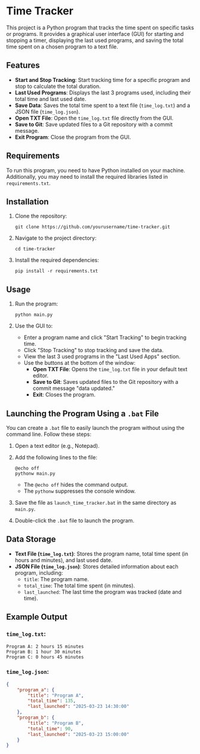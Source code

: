 # Time Tracker

This project is a Python program that tracks the time spent on specific tasks or programs. It provides a graphical user interface (GUI) for starting and stopping a timer, displaying the last used programs, and saving the total time spent on a chosen program to a text file.

## Features

- **Start and Stop Tracking**: Start tracking time for a specific program and stop to calculate the total duration.
- **Last Used Programs**: Displays the last 3 programs used, including their total time and last used date.
- **Save Data**: Saves the total time spent to a text file (`time_log.txt`) and a JSON file (`time_log.json`).
- **Open TXT File**: Open the `time_log.txt` file directly from the GUI.
- **Save to Git**: Save updated files to a Git repository with a commit message.
- **Exit Program**: Close the program from the GUI.

## Requirements

To run this program, you need to have Python installed on your machine. Additionally, you may need to install the required libraries listed in `requirements.txt`.

## Installation

1. Clone the repository:
   ```
   git clone https://github.com/yourusername/time-tracker.git
   ```

2. Navigate to the project directory:
   ```
   cd time-tracker
   ```

3. Install the required dependencies:
   ```
   pip install -r requirements.txt
   ```

## Usage

1. Run the program:
   ```
   python main.py
   ```

2. Use the GUI to:
   - Enter a program name and click "Start Tracking" to begin tracking time.
   - Click "Stop Tracking" to stop tracking and save the data.
   - View the last 3 used programs in the "Last Used Apps" section.
   - Use the buttons at the bottom of the window:
     - **Open TXT File**: Opens the `time_log.txt` file in your default text editor.
     - **Save to Git**: Saves updated files to the Git repository with a commit message "data updated."
     - **Exit**: Closes the program.

## Launching the Program Using a `.bat` File

You can create a `.bat` file to easily launch the program without using the command line. Follow these steps:

1. Open a text editor (e.g., Notepad).
2. Add the following lines to the file:
   ```
   @echo off
   pythonw main.py
   ```
   - The `@echo off` hides the command output.
   - The `pythonw` suppresses the console window.

3. Save the file as `launch_time_tracker.bat` in the same directory as `main.py`.
4. Double-click the `.bat` file to launch the program.

## Data Storage

- **Text File (`time_log.txt`)**: Stores the program name, total time spent (in hours and minutes), and last used date.
- **JSON File (`time_log.json`)**: Stores detailed information about each program, including:
  - `title`: The program name.
  - `total_time`: The total time spent (in minutes).
  - `last_launched`: The last time the program was tracked (date and time).

## Example Output

### `time_log.txt`:
```
Program A: 2 hours 15 minutes
Program B: 1 hour 30 minutes
Program C: 0 hours 45 minutes
```

### `time_log.json`:
```json
{
    "program_a": {
        "title": "Program A",
        "total_time": 135,
        "last_launched": "2025-03-23 14:30:00"
    },
    "program_b": {
        "title": "Program B",
        "total_time": 90,
        "last_launched": "2025-03-23 15:00:00"
    }
}
```